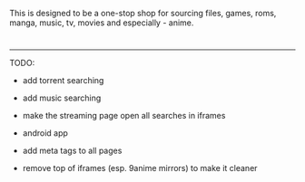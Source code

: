 This is designed to be a one-stop shop for sourcing files, games, roms, manga, music, tv, movies and especially - anime.



#
-----------------------------------------------------------------------

TODO:

- add torrent searching

- add music searching

- make the streaming page open all searches in iframes

- android app

- add meta tags to all pages

- remove top of iframes (esp. 9anime mirrors) to make it cleaner
